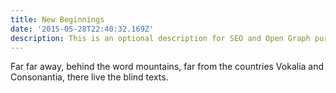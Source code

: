 ```yaml
---
title: New Beginnings
date: '2015-05-28T22:40:32.169Z'
description: This is an optional description for SEO and Open Graph purposes, rather than the default generated excerpt.
---
```


Far far away, behind the word mountains, far from the countries Vokalia and
Consonantia, there live the blind texts.
